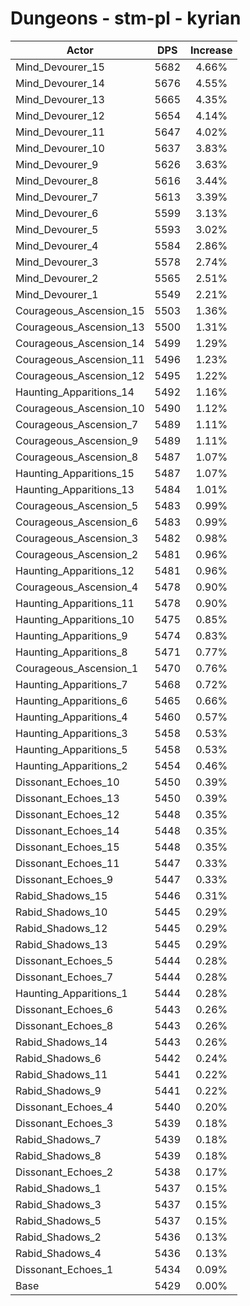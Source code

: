 # Dungeons - stm-pl - kyrian
| Actor | DPS | Increase |
|---|:---:|:---:|
|Mind_Devourer_15|5682|4.66%|
|Mind_Devourer_14|5676|4.55%|
|Mind_Devourer_13|5665|4.35%|
|Mind_Devourer_12|5654|4.14%|
|Mind_Devourer_11|5647|4.02%|
|Mind_Devourer_10|5637|3.83%|
|Mind_Devourer_9|5626|3.63%|
|Mind_Devourer_8|5616|3.44%|
|Mind_Devourer_7|5613|3.39%|
|Mind_Devourer_6|5599|3.13%|
|Mind_Devourer_5|5593|3.02%|
|Mind_Devourer_4|5584|2.86%|
|Mind_Devourer_3|5578|2.74%|
|Mind_Devourer_2|5565|2.51%|
|Mind_Devourer_1|5549|2.21%|
|Courageous_Ascension_15|5503|1.36%|
|Courageous_Ascension_13|5500|1.31%|
|Courageous_Ascension_14|5499|1.29%|
|Courageous_Ascension_11|5496|1.23%|
|Courageous_Ascension_12|5495|1.22%|
|Haunting_Apparitions_14|5492|1.16%|
|Courageous_Ascension_10|5490|1.12%|
|Courageous_Ascension_7|5489|1.11%|
|Courageous_Ascension_9|5489|1.11%|
|Courageous_Ascension_8|5487|1.07%|
|Haunting_Apparitions_15|5487|1.07%|
|Haunting_Apparitions_13|5484|1.01%|
|Courageous_Ascension_5|5483|0.99%|
|Courageous_Ascension_6|5483|0.99%|
|Courageous_Ascension_3|5482|0.98%|
|Courageous_Ascension_2|5481|0.96%|
|Haunting_Apparitions_12|5481|0.96%|
|Courageous_Ascension_4|5478|0.90%|
|Haunting_Apparitions_11|5478|0.90%|
|Haunting_Apparitions_10|5475|0.85%|
|Haunting_Apparitions_9|5474|0.83%|
|Haunting_Apparitions_8|5471|0.77%|
|Courageous_Ascension_1|5470|0.76%|
|Haunting_Apparitions_7|5468|0.72%|
|Haunting_Apparitions_6|5465|0.66%|
|Haunting_Apparitions_4|5460|0.57%|
|Haunting_Apparitions_3|5458|0.53%|
|Haunting_Apparitions_5|5458|0.53%|
|Haunting_Apparitions_2|5454|0.46%|
|Dissonant_Echoes_10|5450|0.39%|
|Dissonant_Echoes_13|5450|0.39%|
|Dissonant_Echoes_12|5448|0.35%|
|Dissonant_Echoes_14|5448|0.35%|
|Dissonant_Echoes_15|5448|0.35%|
|Dissonant_Echoes_11|5447|0.33%|
|Dissonant_Echoes_9|5447|0.33%|
|Rabid_Shadows_15|5446|0.31%|
|Rabid_Shadows_10|5445|0.29%|
|Rabid_Shadows_12|5445|0.29%|
|Rabid_Shadows_13|5445|0.29%|
|Dissonant_Echoes_5|5444|0.28%|
|Dissonant_Echoes_7|5444|0.28%|
|Haunting_Apparitions_1|5444|0.28%|
|Dissonant_Echoes_6|5443|0.26%|
|Dissonant_Echoes_8|5443|0.26%|
|Rabid_Shadows_14|5443|0.26%|
|Rabid_Shadows_6|5442|0.24%|
|Rabid_Shadows_11|5441|0.22%|
|Rabid_Shadows_9|5441|0.22%|
|Dissonant_Echoes_4|5440|0.20%|
|Dissonant_Echoes_3|5439|0.18%|
|Rabid_Shadows_7|5439|0.18%|
|Rabid_Shadows_8|5439|0.18%|
|Dissonant_Echoes_2|5438|0.17%|
|Rabid_Shadows_1|5437|0.15%|
|Rabid_Shadows_3|5437|0.15%|
|Rabid_Shadows_5|5437|0.15%|
|Rabid_Shadows_2|5436|0.13%|
|Rabid_Shadows_4|5436|0.13%|
|Dissonant_Echoes_1|5434|0.09%|
|Base|5429|0.00%|
